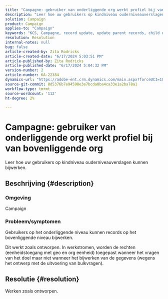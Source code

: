 ```yaml
---
title: "Campagne: gebruiker van onderliggende org werkt profiel bij van bovenliggende org"
description: "Leer hoe uw gebruikers op kindniveau ouderniveauverslagen kunnen bijwerken."
solution: Campaign
product: Campaign
applies-to: "Campaign"
keywords: "KCS, Campagne, record update, update parent records, child user updates parent record"
resolution: Resolution
internal-notes: null
bug: false
article-created-by: Zita Rodricks
article-created-date: "6/17/2024 5:03:51 PM"
article-published-by: Zita Rodricks
article-published-date: "6/17/2024 5:04:32 PM"
version-number: 2
article-number: KA-22384
dynamics-url: "https://adobe-ent.crm.dynamics.com/main.aspx?forceUCI=1&pagetype=entityrecord&etn=knowledgearticle&id=60196b8c-cb2c-ef11-840a-002248084fbb"
source-git-commit: 8d5376b7e94598e3e7bcda0ba4ca33e1a2ba78a1
workflow-type: tm+mt
source-wordcount: '112'
ht-degree: 2%

---
```


# Campagne: gebruiker van onderliggende org werkt profiel bij van bovenliggende org


Leer hoe uw gebruikers op kindniveau ouderniveauverslagen kunnen bijwerken.

## Beschrijving {#description}


### Omgeving

Campaign

### Probleem/symptomen

Gebruikers op het onderliggende niveau kunnen records op het bovenliggende niveau bijwerken.

Dit werkt zoals ontworpen. In werkstromen, worden de rechten (eenheidstoegang met geo en org eenheid) toegepast wanneer het vragen van het doel maar niet wanneer het bijwerken van de gegevens (wegens het ontwerp met de uitvoering van bulkvragen).


## Resolutie {#resolution}


Werken zoals ontworpen.
